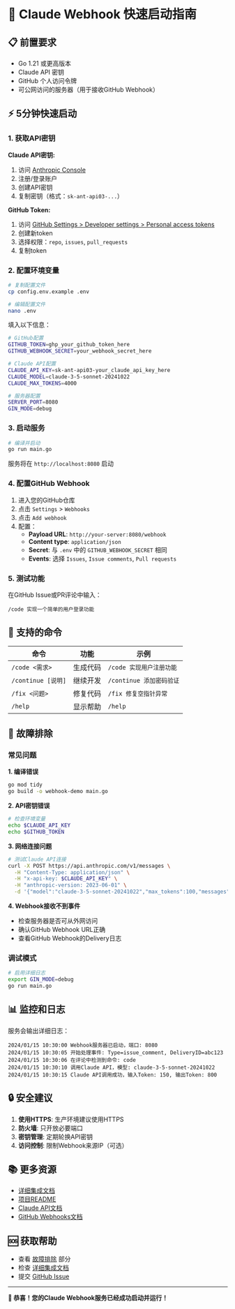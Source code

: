 # 🚀 Claude Webhook 快速启动指南

## 📋 前置要求

- Go 1.21 或更高版本
- Claude API 密钥
- GitHub 个人访问令牌
- 可公网访问的服务器（用于接收GitHub Webhook）

## ⚡ 5分钟快速启动

### 1. 获取API密钥

**Claude API密钥:**
1. 访问 [Anthropic Console](https://console.anthropic.com/)
2. 注册/登录账户
3. 创建API密钥
4. 复制密钥（格式：`sk-ant-api03-...`）

**GitHub Token:**
1. 访问 [GitHub Settings > Developer settings > Personal access tokens](https://github.com/settings/tokens)
2. 创建新token
3. 选择权限：`repo`, `issues`, `pull_requests`
4. 复制token

### 2. 配置环境变量

```bash
# 复制配置文件
cp config.env.example .env

# 编辑配置文件
nano .env
```

填入以下信息：
```bash
# GitHub配置
GITHUB_TOKEN=ghp_your_github_token_here
GITHUB_WEBHOOK_SECRET=your_webhook_secret_here

# Claude API配置
CLAUDE_API_KEY=sk-ant-api03-your_claude_api_key_here
CLAUDE_MODEL=claude-3-5-sonnet-20241022
CLAUDE_MAX_TOKENS=4000

# 服务器配置
SERVER_PORT=8080
GIN_MODE=debug
```

### 3. 启动服务

```bash
# 编译并启动
go run main.go
```

服务将在 `http://localhost:8080` 启动

### 4. 配置GitHub Webhook

1. 进入您的GitHub仓库
2. 点击 `Settings` > `Webhooks`
3. 点击 `Add webhook`
4. 配置：
   - **Payload URL**: `http://your-server:8080/webhook`
   - **Content type**: `application/json`
   - **Secret**: 与 `.env` 中的 `GITHUB_WEBHOOK_SECRET` 相同
   - **Events**: 选择 `Issues`, `Issue comments`, `Pull requests`

### 5. 测试功能

在GitHub Issue或PR评论中输入：

```
/code 实现一个简单的用户登录功能
```

## 🎯 支持的命令

| 命令 | 功能 | 示例 |
|------|------|------|
| `/code <需求>` | 生成代码 | `/code 实现用户注册功能` |
| `/continue [说明]` | 继续开发 | `/continue 添加密码验证` |
| `/fix <问题>` | 修复代码 | `/fix 修复空指针异常` |
| `/help` | 显示帮助 | `/help` |

## 🔧 故障排除

### 常见问题

**1. 编译错误**
```bash
go mod tidy
go build -o webhook-demo main.go
```

**2. API密钥错误**
```bash
# 检查环境变量
echo $CLAUDE_API_KEY
echo $GITHUB_TOKEN
```

**3. 网络连接问题**
```bash
# 测试Claude API连接
curl -X POST https://api.anthropic.com/v1/messages \
  -H "Content-Type: application/json" \
  -H "x-api-key: $CLAUDE_API_KEY" \
  -H "anthropic-version: 2023-06-01" \
  -d '{"model":"claude-3-5-sonnet-20241022","max_tokens":100,"messages":[{"role":"user","content":"Hello"}]}'
```

**4. Webhook接收不到事件**
- 检查服务器是否可从外网访问
- 确认GitHub Webhook URL正确
- 查看GitHub Webhook的Delivery日志

### 调试模式

```bash
# 启用详细日志
export GIN_MODE=debug
go run main.go
```

## 📊 监控和日志

服务会输出详细日志：
```
2024/01/15 10:30:00 Webhook服务器已启动，端口: 8080
2024/01/15 10:30:05 开始处理事件: Type=issue_comment, DeliveryID=abc123
2024/01/15 10:30:06 在评论中检测到命令: code
2024/01/15 10:30:10 调用Claude API，模型: claude-3-5-sonnet-20241022
2024/01/15 10:30:15 Claude API调用成功，输入Token: 150, 输出Token: 800
```

## 🔒 安全建议

1. **使用HTTPS**: 生产环境建议使用HTTPS
2. **防火墙**: 只开放必要端口
3. **密钥管理**: 定期轮换API密钥
4. **访问控制**: 限制Webhook来源IP（可选）

## 📚 更多资源

- [详细集成文档](CLAUDE_INTEGRATION.md)
- [项目README](README.md)
- [Claude API文档](https://docs.anthropic.com/claude/reference)
- [GitHub Webhooks文档](https://docs.github.com/en/developers/webhooks-and-events/webhooks)

## 🆘 获取帮助

- 查看 [故障排除](#故障排除) 部分
- 检查 [详细集成文档](CLAUDE_INTEGRATION.md)
- 提交 [GitHub Issue](https://github.com/your-repo/issues)

---

**🎉 恭喜！您的Claude Webhook服务已经成功启动并运行！**
